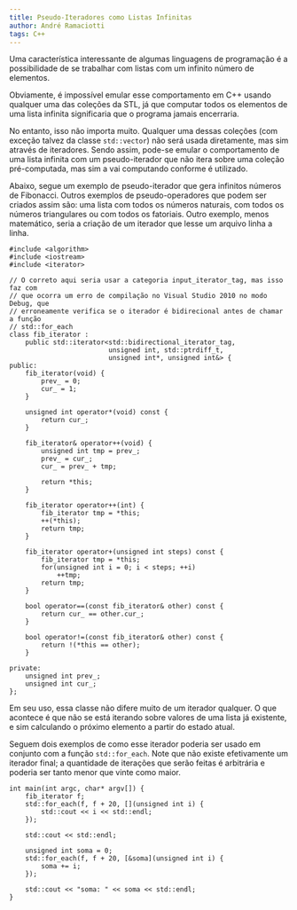 ```yaml
---
title: Pseudo-Iteradores como Listas Infinitas
author: André Ramaciotti
tags: C++
---
```


Uma característica interessante de algumas linguagens de programação é a
possibilidade de se trabalhar com listas com um infinito número de elementos.

Obviamente, é impossível emular esse comportamento em C++ usando qualquer uma
das coleções da STL, já que computar todos os elementos de uma lista infinita
significaria que o programa jamais encerraria.

No entanto, isso não importa muito. Qualquer uma dessas coleções (com exceção
talvez da classe `std::vector`) não será usada diretamente, mas sim através de
iteradores. Sendo assim, pode-se emular o comportamento de uma lista infinita
com um pseudo-iterador que não itera sobre uma coleção pré-computada, mas sim a
vai computando conforme é utilizado.

Abaixo, segue um exemplo de pseudo-iterador que gera infinitos números de
Fibonacci. Outros exemplos de pseudo-operadores que podem ser criados assim são:
uma lista com todos os números naturais, com todos os números triangulares ou
com todos os fatoriais. Outro exemplo, menos matemático, seria a criação de um iterador que lesse um arquivo linha a linha.

~~~~{.Cpp}
#include <algorithm>
#include <iostream>
#include <iterator>

// O correto aqui seria usar a categoria input_iterator_tag, mas isso faz com
// que ocorra um erro de compilação no Visual Studio 2010 no modo Debug, que
// erroneamente verifica se o iterador é bidirecional antes de chamar a função
// std::for_each
class fib_iterator :
    public std::iterator<std::bidirectional_iterator_tag,
                         unsigned int, std::ptrdiff_t,
                         unsigned int*, unsigned int&> {
public:
    fib_iterator(void) {
        prev_ = 0;
        cur_ = 1;
    }

    unsigned int operator*(void) const {
        return cur_;
    }

    fib_iterator& operator++(void) {
        unsigned int tmp = prev_;
        prev_ = cur_;
        cur_ = prev_ + tmp;

        return *this;
    }

    fib_iterator operator++(int) {
        fib_iterator tmp = *this;
        ++(*this);
        return tmp;
    }

    fib_iterator operator+(unsigned int steps) const {
        fib_iterator tmp = *this;
        for(unsigned int i = 0; i < steps; ++i)
            ++tmp;
        return tmp;
    }

    bool operator==(const fib_iterator& other) const {
        return cur_ == other.cur_;
    }

    bool operator!=(const fib_iterator& other) const {
        return !(*this == other);
    }

private:
    unsigned int prev_;
    unsigned int cur_;
};
~~~~

Em seu uso, essa classe não difere muito de um iterador qualquer. O que acontece
é que não se está iterando sobre valores de uma lista já existente, e sim
calculando o próximo elemento a partir do estado atual.

Seguem dois exemplos de como esse iterador poderia ser usado em conjunto com a
função `std::for_each`. Note que não existe efetivamente um iterador final; a
quantidade de iterações que serão feitas é arbitrária e poderia ser tanto menor
que vinte como maior.

~~~~{.Cpp}
int main(int argc, char* argv[]) {
    fib_iterator f;
    std::for_each(f, f + 20, [](unsigned int i) {
        std::cout << i << std::endl;
    });

    std::cout << std::endl;

    unsigned int soma = 0;
    std::for_each(f, f + 20, [&soma](unsigned int i) {
        soma += i;
    });

    std::cout << "soma: " << soma << std::endl;
}
~~~~
